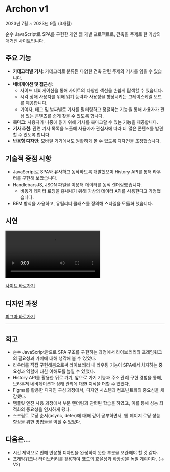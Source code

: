# Archon v1

2023년 7월 ~ 2023년 9월 (3개월)

순수 JavaScript로 SPA를 구현한 개인 웹 개발 프로젝트로, 건축을 주제로 한 가상의 매거진 사이트입니다.

## 주요 기능

- **카테고리별 기사**: 카테고리로 분류된 다양한 건축 관련 주제의 기사를 읽을 수 있습니다.
- **네비게이션 및 접근성**:
  - 사이드 네비게이션을 통해 사이트의 다양한 섹션을 손쉽게 탐색할 수 있습니다.
  - 시각 장애 사용자를 위해 읽기 능력과 사용성을 향상시키는 그레이스케일 모드를 제공합니다.
  - 기여자, 태그 및 날짜별로 기사를 필터링하고 정렬하는 기능을 통해 사용자가 관심 있는 콘텐츠를 쉽게 찾을 수 있도록 합니다.
- **북마크**: 사용자가 나중에 읽기 위해 기사를 북마크할 수 있는 기능을 제공합니다.
- **기사 추천**: 관련 기사 목록을 노출해 사용자가 관심사에 따라 더 많은 콘텐츠를 발견할 수 있도록 합니다.
- **반응형 디자인**: 모바일 기기에서도 원활하게 볼 수 있도록 디자인을 조정했습니다.

## 기술적 중점 사항

- JavaScript로 SPA와 유사하고 동작하도록 개발했으며 History API를 통해 라우터를 구현해 보았습니다.
- HandlebarsJS, JSON 파일을 이용해 데이터를 동적 렌더링했습니다.
  - 비동기 데이터 로딩을 흉내내기 위해 가상의 데이터 API를 사용한다고 가정했습니다.
- BEM 방식을 사용하고, 유틸리티 클래스를 정의해 스타일을 모듈화 했습니다.

## 시연

<video src="https://github.com/urbanscratcher/project-magazine/assets/17016494/e9d06acd-5d7b-40b5-9f36-3b90bd3378cc" controls></video>

[사이트 바로가기](https://project-archon.netlify.app/)

## 디자인 과정

[피그마 바로가기](https://www.figma.com/file/ulgZLkRfIVWfg6Hpi1Xmt3/%5BProject%5D-WD-Magazine?type=design&node-id=0%3A1&mode=design&t=0T2BBnd8bvOGt5uh-1)

---

## 회고

- 순수 JavaScript만으로 SPA 구조를 구현하는 과정에서 라이브러리와 프레임워크의 필요성과 가치에 대해 생각해 볼 수 있었다.
- 라우터를 직접 구현해봄으로써 라이브러리 내 라우팅 기능이 SPA에서 차지하는 중요성과 역할에 대한 이해도를 높일 수 있었다.
- History API를 활용한 뒤로 가기, 앞으로 가기 기능과 주소 관리 구현 경험을 통해, 브라우저 네비게이션과 상태 관리에 대한 지식을 더할 수 있었다.
- Figma를 활용한 디자인 구성 과정에서, 디자인 시스템과 컴포넌트화의 중요성을 체감했다.
- 템플릿 엔진 사용 과정에서 부분 렌더링과 관련된 학습을 하였고, 이를 통해 성능 최적화의 중요성을 인지하게 됐다.
- 스크립트 로딩 순서(async, defer)에 대해 깊이 공부하면서, 웹 페이지 로딩 성능 향상을 위한 방법들을 익힐 수 있었다.

## 다음은...

- 시간 제약으로 인해 반응형 디자인을 완성하지 못한 부분을 보완해야 할 것 같다.
- 프레임워크나 라이브러리를 활용하여 코드의 효율성과 확장성을 높일 계획이다. (→ V2)

